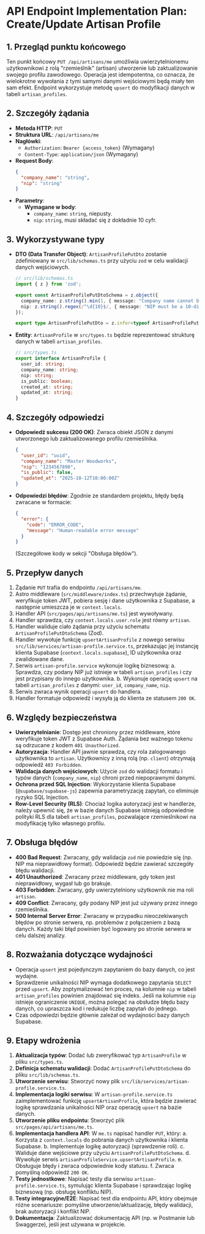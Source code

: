 # API Endpoint Implementation Plan: Create/Update Artisan Profile

## 1. Przegląd punktu końcowego
Ten punkt końcowy `PUT /api/artisans/me` umożliwia uwierzytelnionemu użytkownikowi z rolą "rzemieślnik" (artisan) utworzenie lub zaktualizowanie swojego profilu zawodowego. Operacja jest idempotentna, co oznacza, że wielokrotne wywołania z tymi samymi danymi wejściowymi będą miały ten sam efekt. Endpoint wykorzystuje metodę `upsert` do modyfikacji danych w tabeli `artisan_profiles`.

## 2. Szczegóły żądania
- **Metoda HTTP**: `PUT`
- **Struktura URL**: `/api/artisans/me`
- **Nagłówki**:
  - `Authorization`: `Bearer {access_token}` (Wymagany)
  - `Content-Type`: `application/json` (Wymagany)
- **Request Body**:
  ```json
  {
    "company_name": "string",
    "nip": "string"
  }
  ```
- **Parametry**:
  - **Wymagane w body**:
    - `company_name`: `string`, niepusty.
    - `nip`: `string`, musi składać się z dokładnie 10 cyfr.

## 3. Wykorzystywane typy
- **DTO (Data Transfer Object)**: `ArtisanProfilePutDto` zostanie zdefiniowany w `src/lib/schemas.ts` przy użyciu `zod` w celu walidacji danych wejściowych.
  ```typescript
  // src/lib/schemas.ts
  import { z } from 'zod';

  export const ArtisanProfilePutDtoSchema = z.object({
    company_name: z.string().min(1, { message: "Company name cannot be empty" }),
    nip: z.string().regex(/^\d{10}$/, { message: "NIP must be a 10-digit string" })
  });

  export type ArtisanProfilePutDto = z.infer<typeof ArtisanProfilePutDtoSchema>;
  ```
- **Entity**: `ArtisanProfile` w `src/types.ts` będzie reprezentować strukturę danych w tabeli `artisan_profiles`.
  ```typescript
  // src/types.ts
  export interface ArtisanProfile {
    user_id: string;
    company_name: string;
    nip: string;
    is_public: boolean;
    created_at: string;
    updated_at: string;
  }
  ```

## 4. Szczegóły odpowiedzi
- **Odpowiedź sukcesu (200 OK)**: Zwraca obiekt JSON z danymi utworzonego lub zaktualizowanego profilu rzemieślnika.
  ```json
  {
    "user_id": "uuid",
    "company_name": "Master Woodworks",
    "nip": "1234567890",
    "is_public": false,
    "updated_at": "2025-10-12T10:00:00Z"
  }
  ```
- **Odpowiedzi błędów**: Zgodnie ze standardem projektu, błędy będą zwracane w formacie:
  ```json
  {
    "error": {
      "code": "ERROR_CODE",
      "message": "Human-readable error message"
    }
  }
  ```
  (Szczegółowe kody w sekcji "Obsługa błędów").

## 5. Przepływ danych
1.  Żądanie `PUT` trafia do endpointu `/api/artisans/me`.
2.  Astro middleware (`src/middleware/index.ts`) przechwytuje żądanie, weryfikuje token JWT, pobiera sesję i dane użytkownika z Supabase, a następnie umieszcza je w `context.locals`.
3.  Handler API (`src/pages/api/artisans/me.ts`) jest wywoływany.
4.  Handler sprawdza, czy `context.locals.user.role` jest równy `artisan`.
5.  Handler waliduje ciało żądania przy użyciu schematu `ArtisanProfilePutDtoSchema` (Zod).
6.  Handler wywołuje funkcję `upsertArtisanProfile` z nowego serwisu `src/lib/services/artisan-profile.service.ts`, przekazując jej instancję klienta Supabase (`context.locals.supabase`), ID użytkownika oraz zwalidowane dane.
7.  Serwis `artisan-profile.service` wykonuje logikę biznesową:
    a. Sprawdza, czy podany NIP już istnieje w tabeli `artisan_profiles` i czy jest przypisany do innego użytkownika.
    b. Wykonuje operację `upsert` na tabeli `artisan_profiles` z danymi: `user_id`, `company_name`, `nip`.
8.  Serwis zwraca wynik operacji `upsert` do handlera.
9.  Handler formatuje odpowiedź i wysyła ją do klienta ze statusem `200 OK`.

## 6. Względy bezpieczeństwa
- **Uwierzytelnianie**: Dostęp jest chroniony przez middleware, które weryfikuje token JWT z Supabase Auth. Żądania bez ważnego tokenu są odrzucane z kodem `401 Unauthorized`.
- **Autoryzacja**: Handler API jawnie sprawdza, czy rola zalogowanego użytkownika to `artisan`. Użytkownicy z inną rolą (np. `client`) otrzymają odpowiedź `403 Forbidden`.
- **Walidacja danych wejściowych**: Użycie `zod` do walidacji formatu i typów danych (`company_name`, `nip`) chroni przed niepoprawnymi danymi.
- **Ochrona przed SQL Injection**: Wykorzystanie klienta Supabase (`@supabase/supabase-js`) zapewnia parametryzację zapytań, co eliminuje ryzyko SQL Injection.
- **Row-Level Security (RLS)**: Chociaż logika autoryzacji jest w handlerze, należy upewnić się, że w bazie danych Supabase istnieją odpowiednie polityki RLS dla tabeli `artisan_profiles`, pozwalające rzemieślnikowi na modyfikację tylko własnego profilu.

## 7. Obsługa błędów
- **400 Bad Request**: Zwracany, gdy walidacja `zod` nie powiedzie się (np. NIP ma nieprawidłowy format). Odpowiedź będzie zawierać szczegóły błędu walidacji.
- **401 Unauthorized**: Zwracany przez middleware, gdy token jest nieprawidłowy, wygasł lub go brakuje.
- **403 Forbidden**: Zwracany, gdy uwierzytelniony użytkownik nie ma roli `artisan`.
- **409 Conflict**: Zwracany, gdy podany NIP jest już używany przez innego rzemieślnika.
- **500 Internal Server Error**: Zwracany w przypadku nieoczekiwanych błędów po stronie serwera, np. problemów z połączeniem z bazą danych. Każdy taki błąd powinien być logowany po stronie serwera w celu dalszej analizy.

## 8. Rozważania dotyczące wydajności
- Operacja `upsert` jest pojedynczym zapytaniem do bazy danych, co jest wydajne.
- Sprawdzenie unikalności NIP wymaga dodatkowego zapytania `SELECT` przed `upsert`. Aby zoptymalizować ten proces, na kolumnie `nip` w tabeli `artisan_profiles` powinien znajdować się indeks. Jeśli na kolumnie `nip` istnieje ograniczenie `UNIQUE`, można polegać na obsłudze błędu bazy danych, co upraszcza kod i redukuje liczbę zapytań do jednego.
- Czas odpowiedzi będzie głównie zależał od wydajności bazy danych Supabase.

## 9. Etapy wdrożenia
1.  **Aktualizacja typów**: Dodać lub zweryfikować typ `ArtisanProfile` w pliku `src/types.ts`.
2.  **Definicja schematu walidacji**: Dodać `ArtisanProfilePutDtoSchema` do pliku `src/lib/schemas.ts`.
3.  **Utworzenie serwisu**: Stworzyć nowy plik `src/lib/services/artisan-profile.service.ts`.
4.  **Implementacja logiki serwisu**: W `artisan-profile.service.ts` zaimplementować funkcję `upsertArtisanProfile`, która będzie zawierać logikę sprawdzania unikalności NIP oraz operację `upsert` na bazie danych.
5.  **Utworzenie pliku endpointu**: Stworzyć plik `src/pages/api/artisans/me.ts`.
6.  **Implementacja handlera API**: W `me.ts` napisać handler `PUT`, który:
    a. Korzysta z `context.locals` do pobrania danych użytkownika i klienta Supabase.
    b. Implementuje logikę autoryzacji (sprawdzenie roli).
    c. Waliduje dane wejściowe przy użyciu `ArtisanProfilePutDtoSchema`.
    d. Wywołuje serwis `artisanProfileService.upsertArtisanProfile`.
    e. Obsługuje błędy i zwraca odpowiednie kody statusu.
    f. Zwraca pomyślną odpowiedź `200 OK`.
7.  **Testy jednostkowe**: Napisać testy dla serwisu `artisan-profile.service.ts`, symulując klienta Supabase i sprawdzając logikę biznesową (np. obsługę konfliktu NIP).
8.  **Testy integracyjne/E2E**: Napisać test dla endpointu API, który obejmuje różne scenariusze: pomyślne utworzenie/aktualizację, błędy walidacji, brak autoryzacji i konflikt NIP.
9.  **Dokumentacja**: Zaktualizować dokumentację API (np. w Postmanie lub Swaggerze), jeśli jest używana w projekcie.
